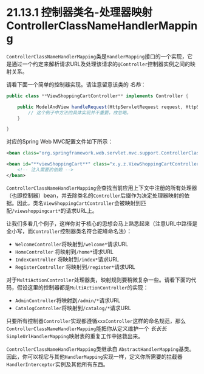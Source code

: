# 21.13.1 控制器类名-处理器映射ControllerClassNameHandlerMapping

`ControllerClassNameHandlerMapping`类是`HandlerMapping`接口的一个实现，它是通过一个约定来解析请求URL及处理该请求的`@Controller`控制器实例之间的映射关系。

请看下面一个简单的控制器实现。请注意留意该类的 _名称_：

```java
public class **ViewShoppingCartController** implements Controller {

    public ModelAndView handleRequest(HttpServletRequest request, HttpServletResponse response) {
        // 这个例子中方法的具体实现并不重要，故忽略。
    }

}
```

对应的Spring Web MVC配置文件如下所示：

```xml
<bean class="org.springframework.web.servlet.mvc.support.ControllerClassNameHandlerMapping"/>

<bean id="**viewShoppingCart**" class="x.y.z.ViewShoppingCartController">
    <!-- 注入需要的依赖 -->
</bean>
```

`ControllerClassNameHandlerMapping`会查找当前应用上下文中注册的所有处理器（也即控制器）bean，并去除类名的`Controller`后缀作为决定处理器映射的依据。因此，类名`ViewShoppingCartController`会被映射到匹配`/viewshoppingcart*`的请求URL上。

让我们多看几个例子，这样你对于核心的思想会马上熟悉起来（注意URL中路径是全小写，而`Controller`控制器类名符合驼峰命名法）：

* `WelcomeController`将映射到`/welcome*`请求URL
* `HomeController` 将映射到`/home*`请求URL
* `IndexController` 将映射到`/index*`请求URL
* `RegisterController` 将映射到`/register*`请求URL

对于`MultiActionController`处理器类，映射规则要稍微复杂一些。请看下面的代码，假设这里的控制器都是`MultiActionController`的实现：

* `AdminController`将映射到`/admin/*`请求URL
* `CatalogController`将映射到`/catalog/*`请求URL

只要所有控制器`Controller`实现都遵循`xxxController`这样的命名规范，那么`ControllerClassNameHandlerMapping`能把你从定义维护一个 _长长长_ `SimpleUrlHandlerMapping`映射表的重复工作中拯救出来。

`ControllerClassNameHandlerMapping`类继承自 `AbstractHandlerMapping`基类。因此，你可以视它与其他`HandlerMapping`实现一样，定义你所需要的拦截器`HandlerInterceptor`实例及其他所有东西。
